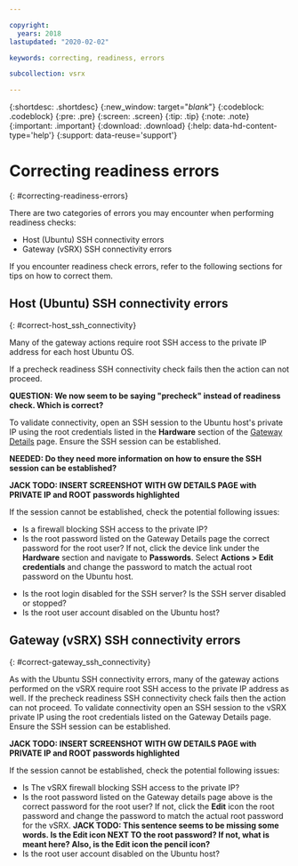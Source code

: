 ```yaml
---

copyright:
  years: 2018
lastupdated: "2020-02-02"

keywords: correcting, readiness, errors

subcollection: vsrx

---
```


{:shortdesc: .shortdesc}
{:new_window: target="_blank_"}
{:codeblock: .codeblock}
{:pre: .pre}
{:screen: .screen}
{:tip: .tip}
{:note: .note}
{:important: .important}
{:download: .download}
{:help: data-hd-content-type='help'}
{:support: data-reuse='support'}

# Correcting readiness errors
{: #correcting-readiness-errors}

There are two categories of errors you may encounter when performing readiness checks:

  * Host (Ubuntu) SSH connectivity errors
  * Gateway (vSRX) SSH connectivity errors
  
If you encounter readiness check errors, refer to the following sections for tips on how to correct them.

## Host (Ubuntu) SSH connectivity errors
{: #correct-host_ssh_connectivity}

Many of the gateway actions require root SSH access to the private IP address for each host Ubuntu OS. 

If a precheck readiness SSH connectivity check fails then the action can not proceed. 

**QUESTION: We now seem to be saying "precheck" instead of readiness check. Which is correct?**

To validate connectivity, open an SSH session to the Ubuntu host's private IP using the root credentials listed in the **Hardware** section of the [Gateway Details](/docs/infrastructure/vsrx?topic=gateway-appliance-viewing-gateway-appliance-details) page. Ensure the SSH session can be established.

**NEEDED: Do they need more information on how to ensure the SSH session can be established?**

**JACK TODO: INSERT SCREENSHOT WITH GW DETAILS PAGE with PRIVATE IP and ROOT passwords highlighted**

If the session cannot be established, check the potential following issues:

  * Is a firewall blocking SSH access to the private IP?
  * Is the root password listed on the Gateway Details page the correct password for the root user? 
  If not, click the device link under the **Hardware** section and navigate to **Passwords**. Select **Actions > Edit credentials** and change the password to match the actual root password on the Ubuntu host.
- Is the root login disabled for the SSH server? Is the SSH server disabled or stopped?
- Is the root user account disabled on the Ubuntu host?

## Gateway (vSRX) SSH connectivity errors
{: #correct-gateway_ssh_connectivity}

As with the Ubuntu SSH connectivity errors, many of the gateway actions performed on the vSRX require root SSH access to the private IP address as well. If the precheck readiness SSH connectivity check fails then the action can not proceed. To validate connectivity open an SSH session to the vSRX private IP using the root credentials listed on the Gateway Details page. Ensure the SSH session can be established.

**JACK TODO: INSERT SCREENSHOT WITH GW DETAILS PAGE with PRIVATE IP and ROOT passwords highlighted**
  
If the session cannot be established, check the potential following issues:

  * Is The vSRX firewall blocking SSH access to the private IP?
  * Is the root password listed on the Gateway details page above is the correct password for the root user? 
  If not, click the **Edit** icon the root password and change the password to match the actual root password for the vSRX.
  **JACK TODO: This sentence seems to be missing some words. Is the Edit icon NEXT TO the root password? If not, what is meant here? Also, is the Edit icon the pencil icon?**
  * Is the root user account disabled on the Ubuntu host?
